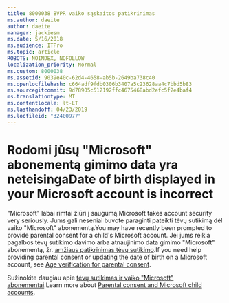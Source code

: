 ```yaml
---
title: 8000038 BVPR vaiko sąskaitos patikrinimas
ms.author: daeite
author: daeite
manager: jackiesm
ms.date: 5/16/2018
ms.audience: ITPro
ms.topic: article
ROBOTS: NOINDEX, NOFOLLOW
localization_priority: Normal
ms.custom: 8000038
ms.assetid: 9039e40c-62d4-4658-ab5b-2649ba738c40
ms.openlocfilehash: c664adf9fdb0306b3407a5c23628aa4c7bbd5b83
ms.sourcegitcommit: 9d78905c512192ffc4675468abd2efc5f2e4baf4
ms.translationtype: MT
ms.contentlocale: lt-LT
ms.lasthandoff: 04/23/2019
ms.locfileid: "32400977"
---
```

# <a name="date-of-birth-displayed-in-your-microsoft-account-is-incorrect"></a><span data-ttu-id="73293-102">Rodomi jūsų "Microsoft" abonementą gimimo data yra neteisinga</span><span class="sxs-lookup"><span data-stu-id="73293-102">Date of birth displayed in your Microsoft account is incorrect</span></span>

<span data-ttu-id="73293-103">"Microsoft" labai rimtai žiūri į saugumą.</span><span class="sxs-lookup"><span data-stu-id="73293-103">Microsoft takes account security very seriously.</span></span> <span data-ttu-id="73293-104">Jums gali neseniai buvote paraginti pateikti tėvų sutikimą dėl vaiko "Microsoft" abonementą.</span><span class="sxs-lookup"><span data-stu-id="73293-104">You may have recently been prompted to provide parental consent for a child's Microsoft account.</span></span> <span data-ttu-id="73293-105">Jei jums reikia pagalbos tėvų sutikimo davimo arba atnaujinimo data gimimo "Microsoft" abonementą, žr. [amžiaus patikrinimas tėvų sutikimo](https://go.microsoft.com/fwlink/p/?linkid=874364).</span><span class="sxs-lookup"><span data-stu-id="73293-105">If you need help providing parental consent or updating the date of birth on a Microsoft account, see [Age verification for parental consent](https://go.microsoft.com/fwlink/p/?linkid=874364).</span></span>
  
<span data-ttu-id="73293-106">Sužinokite daugiau apie [tėvų sutikimas ir vaiko "Microsoft" abonementai](https://go.microsoft.com/fwlink/p/?linkid=874365).</span><span class="sxs-lookup"><span data-stu-id="73293-106">Learn more about [Parental consent and Microsoft child accounts](https://go.microsoft.com/fwlink/p/?linkid=874365).</span></span>
  

